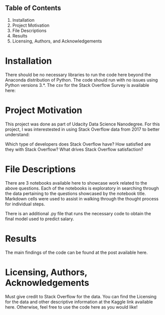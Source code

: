 

## Table of Contents
1. Installation
2. Project Motivation
3. File Descriptions
4. Results
5. Licensing, Authors, and Acknowledgements

# Installation
There should be no necessary libraries to run the code here beyond the Anaconda distribution of Python. The code should run with no issues using Python versions 3.*. The csv for the Stack Overflow Survey is available here:

# Project Motivation
This project was done as part of Udacity Data Science Nanodegree. For this project, I was interestested in using Stack Overflow data from 2017 to better understand:

Which type of developers does Stack Overflow have? 
How satisfied are they with Stack Overflow? 
What drives Stack Overflow satisfaction?

# File Descriptions
There are 3 notebooks available here to showcase work related to the above questions. Each of the notebooks is exploratory in searching through the data pertaining to the questions showcased by the notebook title. Markdown cells were used to assist in walking through the thought process for individual steps.

There is an additional .py file that runs the necessary code to obtain the final model used to predict salary.

# Results
The main findings of the code can be found at the post available here.

# Licensing, Authors, Acknowledgements
Must give credit to Stack Overflow for the data. You can find the Licensing for the data and other descriptive information at the Kaggle link available here. Otherwise, feel free to use the code here as you would like!

